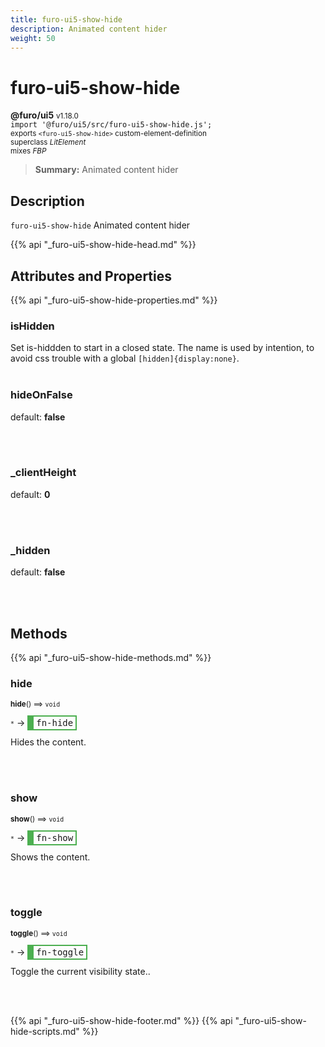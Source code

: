 ```yaml
---
title: furo-ui5-show-hide
description: Animated content hider
weight: 50
---
```


# furo-ui5-show-hide
**@furo/ui5** <small>v1.18.0</small>
<br>`import '@furo/ui5/src/furo-ui5-show-hide.js';`<small>
<br>exports `<furo-ui5-show-hide>` custom-element-definition
<br>superclass *LitElement*
<br> mixes *FBP*</small>

> **Summary:** Animated content hider

## Description

`furo-ui5-show-hide`
Animated content hider

{{% api "_furo-ui5-show-hide-head.md" %}}

## Attributes and Properties
{{% api "_furo-ui5-show-hide-properties.md" %}}







### **isHidden**
</small>

Set is-hiddden to start in a closed state. The name is used by intention, to avoid css trouble with
a global <code>[hidden]{display:none}</code>.
<br><br>


### **hideOnFalse**
default: **false**</small>


<br><br>

### **_clientHeight**
default: **0**</small>


<br><br>

### **_hidden**
default: **false**</small>


<br><br>

## Methods
{{% api "_furo-ui5-show-hide-methods.md" %}}



### **hide**
<small>**hide**() ⟹ `void`</small>

<small>`*`</small> →
<span  style="border-width:2px 2px 2px 10px; border-style: solid;border-color:  rgb(76, 175, 80);font-family:monospace; padding:2px 4px;">fn-hide</span>

Hides the content.

<br><br>

### **show**
<small>**show**() ⟹ `void`</small>

<small>`*`</small> →
<span  style="border-width:2px 2px 2px 10px; border-style: solid;border-color:  rgb(76, 175, 80);font-family:monospace; padding:2px 4px;">fn-show</span>

Shows the content.

<br><br>

### **toggle**
<small>**toggle**() ⟹ `void`</small>

<small>`*`</small> →
<span  style="border-width:2px 2px 2px 10px; border-style: solid;border-color:  rgb(76, 175, 80);font-family:monospace; padding:2px 4px;">fn-toggle</span>

Toggle the current visibility state..

<br><br>









{{% api "_furo-ui5-show-hide-footer.md" %}}
{{% api "_furo-ui5-show-hide-scripts.md" %}}

